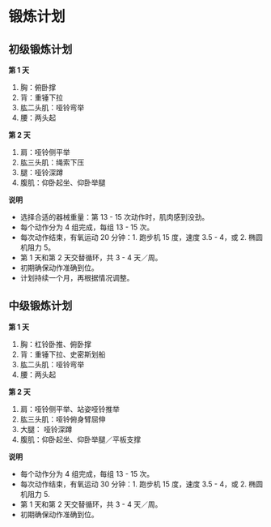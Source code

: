 # 锻炼计划

## 初级锻炼计划

**第 1 天**

1. 胸：俯卧撑
2. 背：重锤下拉
3. 肱二头肌：哑铃弯举
4. 腰：两头起

**第 2 天**

1. 肩：哑铃侧平举
2. 肱三头肌：绳索下压
3. 腿：哑铃深蹲
4. 腹肌：仰卧起坐、仰卧举腿

**说明**

* 选择合适的器械重量：第 13 - 15 次动作时，肌肉感到没劲。
* 每个动作分为 4 组完成，每组 13 - 15 次。
* 每次动作结束，有氧运动 20 分钟：1. 跑步机 15 度，速度 3.5 - 4，或 2. 椭圆机阻力 5。
* 第 1 天和第 2 天交替循环，共 3 - 4 天／周。
* 初期确保动作准确到位。
* 计划持续一个月，再根据情况调整。

## 中级锻炼计划

**第 1 天**

1. 胸：杠铃卧推、俯卧撑
2. 背：重锤下拉、史密斯划船
3. 肱二头肌：哑铃弯举
4. 腰：两头起

**第 2 天**

1. 肩：哑铃侧平举、站姿哑铃推举
2. 肱三头肌：哑铃俯身臂屈伸
3. 大腿： 哑铃深蹲
4. 腹肌：仰卧起坐、仰卧举腿／平板支撑

**说明**

* 每个动作分为 4 组完成，每组 13 - 15 次。
* 每次动作结束，有氧运动 30 分钟：1. 跑步机 15 度，速度 3.5 - 4，或 2. 椭圆机阻力 5.
* 第 1 天和第 2 天交替循环，共 3 - 4 天／周。
* 初期确保动作准确到位。
